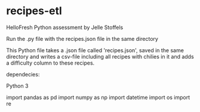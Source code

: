 # recipes-etl
HelloFresh Python assessment by Jelle Stoffels

Run the .py file with the recipes.json file in the same directory

This Python file takes a .json file called 'recipes.json', saved in the same directory and writes a csv-file including all recipes with chilies in it and adds a difficulty column to these recipes.

dependecies:

Python 3

import pandas as pd
import numpy as np
import datetime
import os
import re


